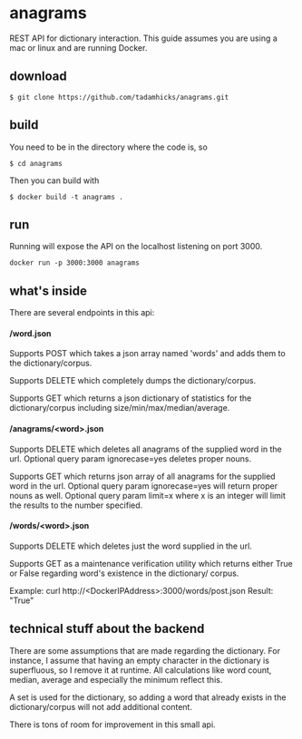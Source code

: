 # anagrams
REST API for dictionary interaction.  This guide assumes you are using a mac or linux and are running Docker.

## download
```
$ git clone https://github.com/tadamhicks/anagrams.git
```

## build
You need to be in the directory where the code is, so
```
$ cd anagrams
```

Then you can build with
```
$ docker build -t anagrams .
```

## run
Running will expose the API on the localhost listening on port 3000.

```
docker run -p 3000:3000 anagrams
```

## what's inside
There are several endpoints in this api:

#### /word.json
Supports POST which takes a json array named 'words' and adds them to the dictionary/corpus.

Supports DELETE which completely dumps the dictionary/corpus.

Supports GET which returns a json dictionary of statistics for the dictionary/corpus including size/min/max/median/average.

#### /anagrams/\<word>.json
Supports DELETE which deletes all anagrams of the supplied word in the url.  Optional query param ignorecase=yes deletes proper nouns.

Supports GET which returns json array of all anagrams for the supplied word in the url.  Optional query param ignorecase=yes will return proper nouns as well.  Optional query param limit=x where x is an integer will limit the results to the number specified.

#### /words/\<word>.json
Supports DELETE which deletes just the word supplied in the url.

Supports GET as a maintenance verification utility which returns either True or False regarding word's existence in the dictionary/ corpus.

Example: curl http://\<DockerIPAddress>:3000/words/post.json
Result: "True"

## technical stuff about the backend
There are some assumptions that are made regarding the dictionary.  For instance, I assume that having an empty character in the dictionary is superfluous, so I remove it at runtime.  All calculations like word count, median, average and especially the minimum reflect this.

A set is used for the dictionary, so adding a word that already exists in the dictionary/corpus will not add additional content.

There is tons of room for improvement in this small api.
